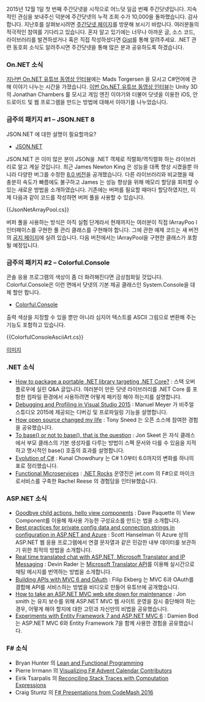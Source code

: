 2015년 12월 1일 첫 번째 주간닷넷을 시작으로 어느덧 일곱 번째 주간닷넷입니다. 지속적인 관심을 보내주신 덕분에 주간닷넷의 누적 조회 수가 10,000을 돌파했습니다. 감사합니다. 지난호를 살펴보시려면 [주간닷넷 페이지](https://www.facebook.com/jugan.net/)를 방문해 보시기 바랍니다. 여러분들의 적극적인 참여를 기다리고 있습니다. 혼자 알고 있기에는 너무나 아까운 글, 소스 코드, 라이브러리를 발견하셨거나 혹은 직접 작성하셨다면 [Gist](https://gist.github.com/options/e9fc443b8c882157fe4a)를 통해 알려주세요. .NET 관련 동호회 소식도 알려주시면 주간닷넷을 통해 많은 분과 공유하도록 하겠습니다.

### On.NET 소식

[지난번 On.NET 유튜브 동영상 인터뷰](https://www.youtube.com/watch?v=pwdxfY2Y2Ow)에는 Mads Torgersen 을 모시고 C#언어에 관해 이야기 나누는 시간을 가졌습니다. [이번 On.NET 유튜브 동영상 인터뷰](https://www.youtube.com/watch?v=B0yWmVL8hF0)는 Unity 3D의 Jonathan Chambers 를 모시고 게임 엔진 이야기와 더불어 닷넷을 이용한 iOS, 안드로이드 및 웹 프로그램을 만드는 방법에 대해서 이야기를 나누었습니다. 

### 금주의 패키지 #1 – JSON.NET 8

JSON.NET 에 대한 설명이 필요할까요? 

* [JSON.NET](https://github.com/JamesNK/Newtonsoft.Json)

JSON.NET 은 이미 많은 분이 JSON을 .NET 객체로 직렬화/역직렬화 하는 라이브러리로 알고 계실 것입니다. 최근 James Newton King 은 성능을 대폭 향상 시켰을뿐 아니라 다양한 버그를 수정한 [8.0 버전](http://blogs.msdn.com/b/dotnet/archive/2016/01/12/the-week-in-net-1-12-2015.aspx)을 공개했습니다. 다른 라이브러리와 비교했을 때 충분히 속도가 빠름에도 불구하고 James 는 성능 향상을 위해 메모리 할당을 회피할 수 있는 새로운 방법을 소개하였습니다. 기존에는 버퍼를 필요할 때마다 할당하였지만, 이제 다음과 같이 코드를 작성하면 버퍼 풀을 사용할 수 있습니다. 

<section>
{{JsonNetArrayPool.cs}} <script src="https://gist.github.com/bleroy/784f9c6d439fca8b3812.js"></script>
</section>

버퍼 풀을 사용하는 방식은 아직 실험 단계라서 현재까지는 여러분이 직접 IArrayPoo l 인터페이스를 구현한 풀 관리 클래스를 구현해야 합니다. 그에 관한 예제 코드는 새 버전의 [공지 페이지](http://james.newtonking.com/archive/2015/12/20/json-net-8-0-release-1-allocations-and-bug-fixes)에 실려 있습니다. 다음 버전에서는 IArrayPool을 구현한 클래스가 포함 될 예정입니다.

### 금주의 패키지 #2 – Colorful.Console

콘솔 응용 프로그램의 색상이 좀 더 화려해진다면 금상첨화일 것입니다. Colorful.Console은 이런 면에서 닷넷의 기본 제공 클래스인 System.Console을 대체 할만 합니다. 

* [Colorful.Console](http://colorfulconsole.com/)

출력 색상을 지정할 수 있을 뿐만 아니라 심지어 텍스트를 ASCII 그림으로 변환해 주는 기능도 포함하고 있습니다.

<section>
{{ColorfulConsoleAsciiArt.cs}} <script src="https://gist.github.com/bleroy/4f09cf8dc7419cda5ba5.js"></script>
</section>

[이미지](https://camo.githubusercontent.com/ac939db6a00a5639d3c257298dcb87432d83ecff/687474703a2f2f636f6c6f7266756c636f6e736f6c652e636f6d2f696d616765732f61736369695f78322e706e67)

### .NET 소식

* [How to package a portable .NET library targeting .NET Core?](https://stackoverflow.com/questions/34611919/how-to-package-a-portable-net-library-targeting-net-core) : 스택 오버플로우에 실린 Q&A 글입니다. 여러분이 만든 닷넷 라이브러리를 .NET Core 를 포함한 컴파일 환경에서 사용하려면 어떻게 패키징 해야 하는지를 설명합니다. 
* [Debugging and Profiling in Visual Studio 2015](https://www.simple-talk.com/dotnet/visual-studio/debugging-and-profiling-in-visual-studio-2015/) : Manuel Meyer 가 비주얼 스튜디오 2015에 제공되는 디버깅 및 프로파일링 기능을 설명합니다.
* [How open source changed my life](http://blog.tonysneed.com/2015/12/19/how-open-source-changed-my-life/) : Tony Sneed 는 오픈 소스에 참여한 경험을 공유했습니다.
* [To base() or not to base(), that is the question](http://codeblog.jonskeet.uk/2016/01/08/to-base-or-not-to-base-that-is-the-question/) : Jon Skeet 은 자식 클래스에서 부모 클래스의 기본 생성자를 다루는 방법이 스펙 문서와 다를 수 있음을 지적하고 명시적인 base() 호출의 효과를 설명합니다.
* [Evolution of C#](http://www.kunal-chowdhury.com/2016/01/csharp-basics.html) : Kunal Chowdhury 는 C# 1.0부터 6.0까지의 변화를 하나의 표로 정리했습니다.
* [Functional Microservices](http://www.dotnetrocks.com/default.aspx?ShowNum=1240) : [.NET Rocks](http://www.dotnetrocks.com) 운영진은 jet.com 의 F#으로 마이크로서비스를 구축한 Rachel Reese 의 경험담을 인터뷰했습니다.


### ASP.NET 소식

* [Goodbye child actions, hello view components](http://www.davepaquette.com/archive/2016/01/02/goodbye-child-actions-hello-view-components.aspx) : Dave Paquette 이 View Component를 이용해 재사용 가능한 구성요소를 만드는 법을 소개합니다.
* [Best practices for private config data and connection strings in configuration in ASP.NET and Azure](http://www.hanselman.com/blog/BestPracticesForPrivateConfigDataAndConnectionStringsInConfigurationInASPNETAndAzure.aspx) : Scott Hanselman 이 Azure 상의 ASP.NET 웹 응용 프로그램에서 연결 문자열과 같은 민감한 내부 데이터를 보관하기 위한 최적의 방법을 소개합니다.
* [Real time translated chat with ASP.NET, Microsoft Translator and IP Messaging](https://www.twilio.com/blog/2015/12/hola-ip-messaging-real-time-translated-chat-with-asp-net-microsoft-translator-and-ip-messaging.html) : Devin Rader 는 [Microsoft Translator API](http://www.microsoft.com/en-us/translator/translatorapi.aspx)를 이용해 실시간으로 채팅 메시지를 번역하는 방법을 소개합니다.
* [Building APIs with MVC 6 and OAuth](https://www.youtube.com/watch?v=vqcAVic4Ej0) : Filip Ekberg 는 MVC 6과 OAuth를 결합해 API를 서비스하는 방법을 비디오로 만들어 유튜브에 공개했습니다.
* [How to take an ASP.NET MVC web site down for maintenance](https://www.simple-talk.com/dotnet/asp.net/how-to-take-an-asp.net-mvc-web-site-down-for-maintenance/) : Jon smith 는 유지 보수를 위해 ASP.NET MVC 웹 사이트 운영을 잠시 중단해야 하는 경우, 어떻게 해야 할지에 대한 고민과 자신만의 비법을 공유했습니다.
* [Experiments with Entity Framework 7 and ASP.NET MVC 6](http://damienbod.com/2016/01/07/experiments-with-entity-framework-7-and-asp-net-5-mvc-6/) : Damien Bod 는 ASP.NET MVC 6와 Entity Framework 7을 함께 사용한 경험을 공유했습니다.  


### F# 소식

* Bryan Hunter 의 [Lean and Functional Programming](https://vimeo.com/album/3452190/video/131189623#t=2m04s)
* Pierre Irrmann 의 [Visualizing F# Advent Calendar Contributors](http://www.pirrmann.net/visualizing-f-advent-calendar-contributors/)
* Eirik Tsarpalis 의 [Reconciling Stack Traces with Computation Expressions](https://eiriktsarpalis.wordpress.com/2015/12/27/reconciling-stacktraces-with-computation-expressions/)
* Craig Stuntz 의 [F# Presentations from CodeMash 2016](http://blogs.teamb.com/craigstuntz/2015/11/09/38883/)

